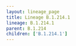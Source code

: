 ```yaml
---
layout: lineage_page
title: Lineage B.1.214.1
lineage: B.1.214.1
parent: B.1.214
children: ['B.1.214.1']
---
```

